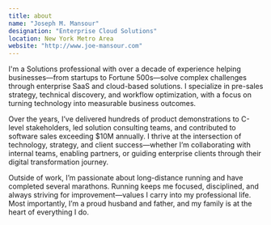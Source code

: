 ```yaml
---
title: about
name: "Joseph M. Mansour"
designation: "Enterprise Cloud Solutions"
location: New York Metro Area
website: "http://www.joe-mansour.com"
---
```


I'm a Solutions professional with over a decade of experience helping businesses—from startups to Fortune 500s—solve complex challenges through enterprise SaaS and cloud-based solutions. I specialize in pre-sales strategy, technical discovery, and workflow optimization, with a focus on turning technology into measurable business outcomes.  

Over the years, I’ve delivered hundreds of product demonstrations to C-level stakeholders, led solution consulting teams, and contributed to software sales exceeding $10M annually. I thrive at the intersection of technology, strategy, and client success—whether I’m collaborating with internal teams, enabling partners, or guiding enterprise clients through their digital transformation journey.  

Outside of work, I’m passionate about long-distance running and have completed several marathons. Running keeps me focused, disciplined, and always striving for improvement—values I carry into my professional life. Most importantly, I’m a proud husband and father, and my family is at the heart of everything I do.

